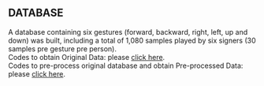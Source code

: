 DATABASE
--
A database containing six gestures (forward, backward, right, left, up and down) was built, including a total of 1,080 samples played by six signers (30 samples pre gesture pre person). <br>
Codes to obtain Original Data: please [click here](https://github.com/Real-time-embedded10/Magic-Music-Player/tree/master/Software/Hand%20Gesture%20Recognition/Software%20Used%20in%20Database%20Establishment/1.%20Data%20Collection).<br>
Codes to pre-process original database and obtain Pre-processed Data: please [click here](https://github.com/Real-time-embedded10/Magic-Music-Player/tree/master/Software/Hand%20Gesture%20Recognition/Software%20Used%20in%20Database%20Establishment/2.%20Pre-processing).<br>

